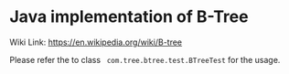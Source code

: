 # Java implementation of B-Tree 

Wiki Link: https://en.wikipedia.org/wiki/B-tree

Please refer the to class <code> com.tree.btree.test.BTreeTest</code> for the usage.

